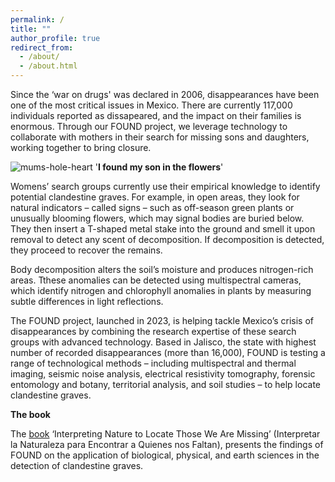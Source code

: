 ```yaml
---
permalink: /
title: ""
author_profile: true
redirect_from: 
  - /about/
  - /about.html
---
```


Since the ‘war on drugs' was declared in 2006, disappearances have been one of the most critical issues in Mexico. There are currently 117,000 individuals reported as dissapeared, and the impact on their families is enormous. Through our FOUND project, we leverage technology to collaborate with mothers in their search for missing sons and daughters, working together to bring closure.

![mums-hole-heart](https://github.com/FOUND-project/found-project.github.io/blob/master/images/Screenshot%202024-11-11%20at%2014.12.53.png)
'**I found my son in the flowers**'

Womens’ search groups currently use their empirical knowledge to identify potential clandestine graves. For example, in open areas, they look for natural indicators – called signs – such as off-season green plants or unusually blooming flowers, which may signal bodies are buried below. They then insert a T-shaped metal stake into the ground and smell it upon removal to detect any scent of decomposition. If decomposition is detected, they proceed to recover the remains.

Body decomposition alters the soil’s moisture and produces nitrogen-rich areas. Tthese anomalies can be detected using multispectral cameras, which identify nitrogen and chlorophyll anomalies in plants by measuring subtle differences in light reflections.

The FOUND project, launched in 2023, is helping tackle Mexico’s crisis of disappearances by combining the research expertise of these search groups with advanced technology. Based in Jalisco, the state with highest number of recorded disappearances (more than 16,000), FOUND is testing a range of technological methods – including multispectral and thermal imaging, seismic noise analysis, electrical resistivity tomography, forensic entomology and botany, territorial analysis, and soil studies – to help locate clandestine graves. 

**The book**

The [book](https://www.centrogeo.org.mx/cgeo_archivo/240926_libro-interpretar-la-naturaleza.pdf) ‘Interpreting Nature to Locate Those We Are Missing’ (Interpretar la Naturaleza para Encontrar a Quienes nos Faltan), presents the findings of FOUND on the application of biological, physical, and earth sciences in the detection of clandestine graves.
